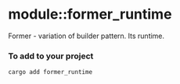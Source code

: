 # module::former_runtime

Former - variation of builder pattern. Its runtime.

<!-- ### Sample

```rust sample
```

/* qqq2 : for Dmytro : implement sample
- paste it to section Sample
- make sure section also works
- paste the sample in source code ( inlined doc )
*/

### Try out from the repository

```
git clone https://github.com/Wandalen/wTools
cd wTools
cd sample/rust/former_runtime_trivial
cargo run
``` -->

### To add to your project

```
cargo add former_runtime
```
